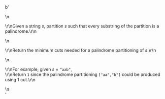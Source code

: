 b'<div class="question-description">\n<p><p>\r\nGiven a string <i>s</i>, partition <i>s</i> such that every substring of the partition is a palindrome.\r\n</p>\n<p>\r\nReturn the minimum cuts needed for a palindrome partitioning of <i>s</i>.\r\n</p>\n<p>\r\nFor example, given <i>s</i> = <code>"aab"</code>,<br/>\r\nReturn <code>1</code> since the palindrome partitioning <code>["aa","b"]</code> could be produced using 1 cut.\r\n</p></p>\n</div>'